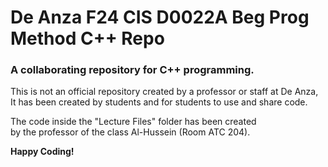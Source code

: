# De Anza F24 CIS D0022A Beg Prog Method C++ Repo
### A collaborating repository for C++ programming.

This is not an official repository created by a professor or staff at De Anza, <br>
It has been created by students and for students to use and share code. <br>

The code inside the "Lecture Files" folder has been created <br>
by the professor of the class Al-Hussein (Room ATC 204).

**Happy Coding!**
